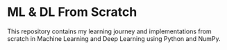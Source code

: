 # ML & DL From Scratch

This repository contains my learning journey and implementations from scratch in Machine Learning and Deep Learning using Python and NumPy.
